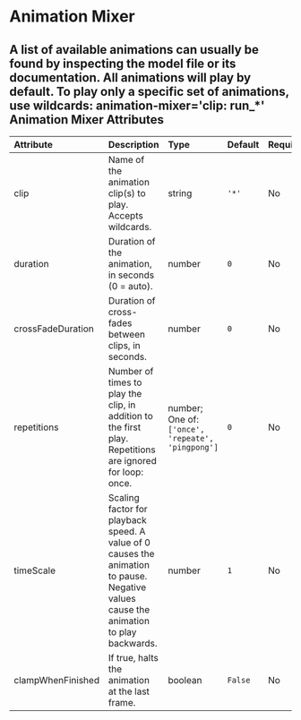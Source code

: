 
Animation Mixer
===============


A list of available animations can usually be found by inspecting the model file or its documentation. All animations will play by default. To play only a specific set of animations, use wildcards: animation-mixer='clip: run_*'
Animation Mixer Attributes
--------------------------

|Attribute|Description|Type|Default|Required|
| :--- | :--- | :--- | :--- | :--- |
|clip|Name of the animation clip(s) to play. Accepts wildcards.|string|```'*'```|No|
|duration|Duration of the animation, in seconds (0 = auto).|number|```0```|No|
|crossFadeDuration|Duration of cross-fades between clips, in seconds.|number|```0```|No|
|repetitions|Number of times to play the clip, in addition to the first play. Repetitions are ignored for loop: once.|number; One of: ```['once', 'repeate', 'pingpong']```|```0```|No|
|timeScale|Scaling factor for playback speed. A value of 0 causes the animation to pause. Negative values cause the animation to play backwards.|number|```1```|No|
|clampWhenFinished|If true, halts the animation at the last frame.|boolean|```False```|No|
